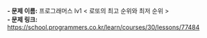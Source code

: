 **- 문제 이름:** 프로그래머스 lv1 < 로또의 최고 순위와 최저 순위 >  
**- 문제 링크:** https://school.programmers.co.kr/learn/courses/30/lessons/77484
